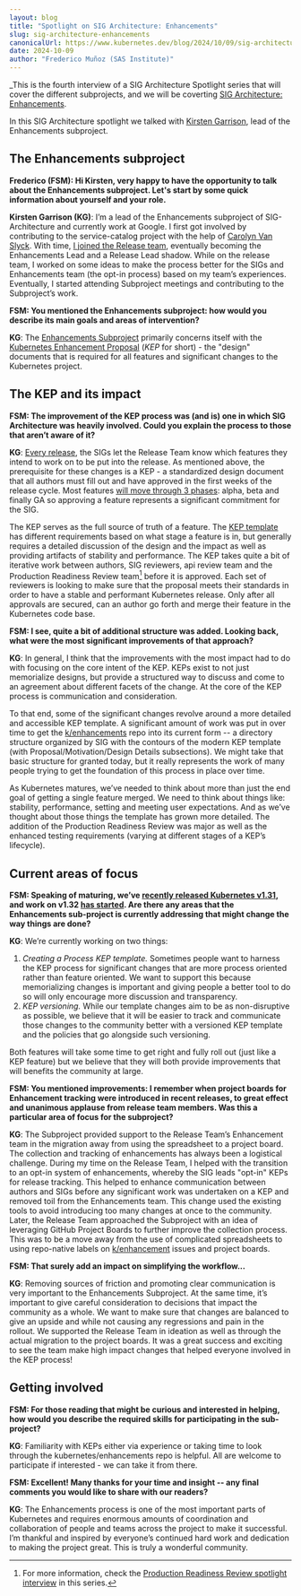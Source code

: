 ```yaml
---
layout: blog
title: "Spotlight on SIG Architecture: Enhancements"
slug: sig-architecture-enhancements
canonicalUrl: https://www.kubernetes.dev/blog/2024/10/09/sig-architecture-enhancements
date: 2024-10-09
author: "Frederico Muñoz (SAS Institute)"
---
```


_This is the fourth interview of a SIG Architecture Spotlight series that will cover the different
subprojects, and we will be coverting [SIG Architecture:
Enhancements](https://github.com/kubernetes/community/blob/master/sig-architecture/README.md#enhancements).

In this SIG Architecture spotlight we talked with [Kirsten
Garrison](https://github.com/kikisdeliveryservice), lead of the Enhancements subproject.

## The Enhancements subproject

**Frederico (FSM): Hi Kirsten, very happy to have the opportunity to talk about the Enhancements
subproject. Let's start by some quick information about yourself and your role.**

**Kirsten Garrison (KG)**: I’m a lead of the Enhancements subproject of SIG-Architecture and
currently work at Google. I first got involved by contributing to the service-catalog project with
the help of [Carolyn Van Slyck](https://github.com/carolynvs). With time, [I joined the Release
team](https://github.com/kubernetes/sig-release/blob/master/releases/release-1.17/release_team.md),
eventually becoming the Enhancements Lead and a Release Lead shadow. While on the release team, I
worked on some ideas to make the process better for the SIGs and Enhancements team (the opt-in
process) based on my team’s experiences. Eventually, I started attending Subproject meetings and
contributing to the Subproject’s work.

**FSM: You mentioned the Enhancements subproject: how would you describe its main goals and areas of
intervention?**

**KG**: The [Enhancements
Subproject](https://github.com/kubernetes/community/blob/master/sig-architecture/README.md#enhancements)
primarily concerns itself with the [Kubernetes Enhancement
Proposal](https://github.com/kubernetes/enhancements/blob/master/keps/sig-architecture/0000-kep-process/README.md)
(_KEP_ for short) - the "design" documents that is required for all features and significant changes
to the Kubernetes project.

## The KEP and its impact

**FSM: The improvement of the KEP process was (and is) one in which SIG Architecture was heavily
involved. Could you explain the process to those that aren’t aware of it?**

**KG**: [Every release](https://kubernetes.io/releases/release/#the-release-cycle), the SIGs let the
Release Team know which features they intend to work on to be put into the release. As mentioned
above, the prerequisite for these changes is a KEP - a standardized design document that all authors
must fill out and have approved in the first weeks of the release cycle. Most features [will move
through 3
phases](https://kubernetes.io/docs/reference/command-line-tools-reference/feature-gates/#feature-stages):
alpha, beta and finally GA so approving a feature represents a significant commitment for the SIG.

The KEP serves as the full source of truth of a feature. The [KEP
template](https://github.com/kubernetes/enhancements/blob/master/keps/NNNN-kep-template/README.md)
has different requirements based on what stage a feature is in, but generally requires a detailed
discussion of the design and the impact as well as providing artifacts of stability and
performance. The KEP takes quite a bit of iterative work between authors, SIG reviewers, api review
team and the Production Readiness Review team[^1] before it is approved. Each set of reviewers is
looking to make sure that the proposal meets their standards in order to have a stable and
performant Kubernetes release. Only after all approvals are secured, can an author go forth and
merge their feature in the Kubernetes code base.


**FSM: I see, quite a bit of additional structure was added. Looking back, what were the most
significant improvements of that approach?**

**KG**: In general, I think that the improvements with the most impact had to do with focusing on
the core intent of the KEP. KEPs exist to not just memorialize designs, but provide a structured way
to discuss and come to an agreement about different facets of the change. At the core of the KEP
process is communication and consideration.

To that end, some of the significant changes revolve around a more detailed and accessible KEP
template. A significant amount of work was put in over time to get the
[k/enhancements](https://github.com/kubernetes/enhancements) repo into its current form -- a
directory structure organized by SIG with the contours of the modern KEP template (with
Proposal/Motivation/Design Details subsections). We might take that basic structure for granted
today, but it really represents the work of many people trying to get the foundation of this process
in place over time.

As Kubernetes matures, we’ve needed to think about more than just the end goal of getting a single
feature merged. We need to think about things like: stability, performance, setting and meeting user
expectations. And as we’ve thought about those things the template has grown more detailed. The
addition of the Production Readiness Review was major as well as the enhanced testing requirements
(varying at different stages of a KEP’s lifecycle).

## Current areas of focus

**FSM: Speaking of maturing, we’ve [recently released Kubernetes
v1.31](https://kubernetes.io/blog/2024/08/13/kubernetes-v1-31-release/), and work on v1.32 [has
started](https://github.com/fsmunoz/sig-release/tree/release-1.32/releases/release-1.32). Are there
any areas that the Enhancements sub-project is currently addressing that might change the way things
are done?**

**KG**: We’re currently working on two things:

  1) _Creating a Process KEP template._ Sometimes people want to harness the KEP process for
  significant changes that are more process oriented rather than feature oriented. We want to
  support this because memorializing changes is important and giving people a better tool to do so
  will only encourage more discussion and transparency.
  2) _KEP versioning._ While our template changes aim to be as non-disruptive as possible, we
  believe that it will be easier to track and communicate those changes to the community better with
  a versioned KEP template and the policies that go alongside such versioning.

Both features will take some time to get right and fully roll out (just like a KEP feature) but we
believe that they will both provide improvements that will benefits the community at large.

**FSM: You mentioned improvements: I remember when project boards for Enhancement tracking were
introduced in recent releases, to great effect and unanimous applause from release team members. Was
this a particular area of focus for the subproject?**

**KG**: The Subproject provided support to the Release Team’s Enhancement team in the migration away
from using the spreadsheet to a project board. The collection and tracking of enhancements has
always been a logistical challenge. During my time on the Release Team, I helped with the transition
to an opt-in system of enhancements, whereby the SIG leads "opt-in" KEPs for release tracking. This
helped to enhance communication between authors and SIGs before any significant work was undertaken
on a KEP and removed toil from the Enhancements team. This change used the existing tools to avoid
introducing too many changes at once to the community. Later, the Release Team approached the
Subproject with an idea of leveraging GitHub Project Boards to further improve the collection
process. This was to be a move away from the use of complicated spreadsheets to using repo-native
labels on [k/enhancement](https://github.com/kubernetes/enhancements) issues and project boards.

**FSM: That surely add an impact on simplifying the workflow...**

**KG**: Removing sources of friction and promoting clear communication is very important to the
Enhancements Subproject.  At the same time, it’s important to give careful consideration to
decisions that impact the community as a whole. We want to make sure that changes are balanced to
give an upside and while not causing any regressions and pain in the rollout. We supported the
Release Team in ideation as well as through the actual migration to the project boards. It was a
great success and exciting to see the team make high impact changes that helped everyone involved in
the KEP process!

## Getting involved

**FSM: For those reading that might be curious and interested in helping, how would you describe the
required skills for participating in the sub-project?**

**KG**: Familiarity with KEPs either via experience or taking time to look through the
kubernetes/enhancements repo is helpful. All are welcome to participate if interested - we can take
it from there.

**FSM: Excellent! Many thanks for your time and insight -- any final comments you would like to
share with our readers?**

**KG**: The Enhancements process is one of the most important parts of Kubernetes and requires
enormous amounts of coordination and collaboration of people and teams across the project to make it
successful. I’m thankful and inspired by everyone’s continued hard work and dedication to making the
project great. This is truly a wonderful community.


[^1]: For more information, check the [Production Readiness Review spotlight
    interview](https://kubernetes.io/blog/2023/11/02/sig-architecture-production-readiness-spotlight-2023/)
    in this series.
